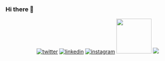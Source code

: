 ### Hi there 👋

<p align="center">
  <a href="https://twitter.com/_RafaelAdao" target="_blank"><img src="https://img.icons8.com/color/96/000000/twitter-squared.png" alt="twitter"/></a>
  <a href="https://www.linkedin.com/in/rafael-adao/" target="_blank"><img src="https://img.icons8.com/color/96/000000/linkedin.png" alt="linkedin"/></a>
  <a href="https://www.instagram.com/rafael.adao.sc/" target="_blank"><img src="https://img.icons8.com/color/96/000000/instagram-new.png" alt="instagram"/></a>
  <a href="https://terrorinsoftware.wordpress.com/" target="_blank"><img src="https://user-images.githubusercontent.com/5923706/196973655-7d588394-c511-402f-8e44-0a074e9d776e.png" width="96" height="96"/></a>  
  <a href="https://www.skoob.com.br/usuario/512227" target="_blank"><img src="https://user-images.githubusercontent.com/5923706/196977035-9d9a749b-99aa-4ccf-9b92-0561cc3fb1b2.png"/></a>
</p>

<!--
**RafaelAdao/RafaelAdao** is a ✨ _special_ ✨ repository because its `README.md` (this file) appears on your GitHub profile.

Here are some ideas to get you started:

- 🔭 I’m currently working on ...
- 🌱 I’m currently learning ...
- 👯 I’m looking to collaborate on ...
- 🤔 I’m looking for help with ...
- 💬 Ask me about ...
- 📫 How to reach me: ...
- 😄 Pronouns: ...
- ⚡ Fun fact: ...
-->
